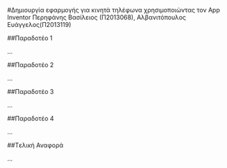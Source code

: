 ﻿#Δημιουργία εφαρμογής για κινητά τηλέφωνα χρησιμοποιώντας τον App Inventor
Περηφάνης Βασίλειος (Π2013068), Αλβανιτόπουλος Ευάγγελος(Π2013119) 

##Παραδοτέο 1

...

##Παραδοτέο 2

…

##Παραδοτέο 3

...

##Παραδοτέο 4

...

##Tελική Αναφορά

...
